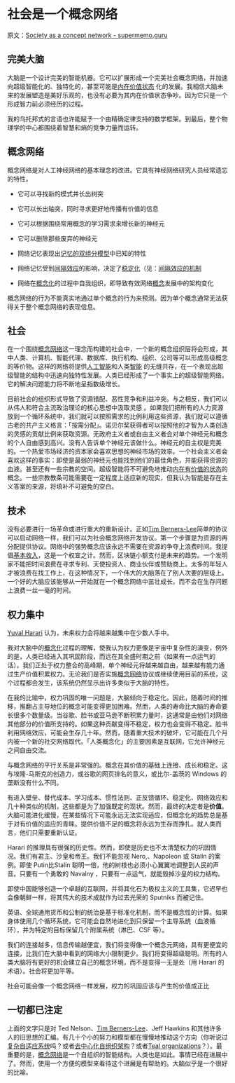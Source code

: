 # 社会是一个概念网络

原文：[Society as a concept network - supermemo.guru](https://supermemo.guru/wiki/Society_as_a_concept_network)

## 完美大脑

大脑是一个设计完美的智能机器。它可以扩展形成一个完美社会概念网络，并加速向超级智能化的、独特化的，甚至可能是[内在价值状态](https://supermemo.guru/wiki/Intrinsically_valuable_state) 化的发展。我相信大脑未来的发展塑造是美好乐观的，也没有必要为其内在价值状态争吵。因为它只是一个形成智力前必须经历的过程。

我的乌托邦式的言语也许能赋予一个由精确定律支持的数学框架。到最后，整个物理学的中心都围绕着智慧和熵的竞争力量而运转。

## 概念网络

概念网络是对人工神经网络的基本理念的改进。它具有神经网络研究人员经常遗忘的特性。

- 它可以寻找新的模式并长出树突

- 它可以长出轴突，同时寻求更好地传播有价值的信息

- 它可以根据围绕常用概念的学习需求来增长新的神经元

- 它可以删除那些废弃的神经元

- 网络记忆表现出[记忆的双组分模型](https://supermemo.guru/wiki/Two_component_model_of_memory)中已知的特性

- 网络记忆受到[间隔效应](https://supermemo.guru/wiki/Spacing_effect)的影响，决定了[稳定化](https://supermemo.guru/wiki/Stabilization)（见：[间隔效应的机制](https://supermemo.guru/wiki/Mechanism_of_the_spacing_effect)

- 网络在[概念化](https://supermemo.guru/wiki/Conceptualization)的过程中自我组织，即导致有效网络[概念](https://supermemo.guru/wiki/Concept)发展中的架构变化

概念网络的行为不能真实地通过单个概念的行为来预测。因为单个概念通常无法获得关于整个概念网络的表现信息。

## 社会

在一个围绕[概念网络](https://supermemo.guru/wiki/Concept_network)这一理念而构建的社会中，一个新的概念组织层将会形成，其中人类、计算机、智能代理、数据库、执行机构、组织、公司等可以形成高级概念的等价物。这样的网络将提供[人工智能](https://supermemo.guru/wiki/Artificial_intelligence)和人类[智能](https://supermemo.guru/wiki/Intelligence) 的无缝共存，在一个表现出超级智能的结构中迅速向独特性发展。人类已经形成了一个事实上的超级智能网络。它的解决问题能力将不断地呈指数级增长。

目前社会的组织形式导致了资源错配、恶性竞争和利益冲突。与之相反，我们可以从伟人和符合主流政治理论的核心思想中汲取灵感 。如果我们把所有的人力资源放到一个循环系统中，我们就可以按照需求的比例利用这些资源，我们就可以遵循古老的共产主义格言：「按需分配」。诺贝尔奖获得者可以按照他的才智为人类创造的灵感的贡献比例来获取资源。无政府主义者或自由主义者会对单个神经元和概念的个人自由感到高兴。没有人告诉单个神经元该做什么。神经元的自主权是完美的。一个热爱市场经济的资本家会喜欢思想的神经市场的效率。一个社会主义者会喜欢这样的事实：即使是最弱的神经元也能找到他们的最佳角色，并能获得资源的血液。甚至还有一些宗教的空间。超级智能将不可避免地推动[内在有价值的状态](https://supermemo.guru/wiki/Intrinsically_valuable_state)的概念。一些宗教教条可能需要在一定程度上适应新的现实，但我认为智能是存在主义答案的来源，将填补不可避免的空白。

## 技术

没有必要进行一场革命或进行重大的重新设计。正如[Tim Berners-Lee](https://supermemo.guru/wiki/Tim_Berners-Lee)简单的协议可以启动网络一样，我们可以为社会概念网络开发协议。第一个步骤是为资源的再分配提供协议。网络中的强势概念应该永远不需要在资源的争夺上浪费时间。我提倡[基本收入](https://supermemo.guru/wiki/Basic_income)，这是一个权宜之计。然而，区块链小额支付是未来的趋势。一个发明家不能把时间浪费在寻求专利、天使投资人、商业伙伴或赞助商上。太多的年轻人才被浪费在找工作上，在这种情况下，一个伟大的大脑落在了别人次要的层级上。一个好的大脑应该能够从一开始就在一个概念网络中茁壮成长，而不会在生存问题上浪费一丝一毫的时间。

## 权力集中

[Yuval Harari](https://supermemo.guru/wiki/Yuval_Harari) 认为，未来权力会将越来越集中在少数人手中。

我对大脑中的[概念化](https://supermemo.guru/wiki/Conceptualization)过程的理解，使我认为权力更像是宇宙中复杂性的演变，例外的是，人类已经进入其巩固阶段，而远在其全盛时期之前（如果有一点运气的话）。我们正处于权力整合的高峰期，单个神经元将越来越自由，越来越有能力通过生产价值积累权力。无论我们是否实施[概念网络](https://supermemo.guru/wiki/Concept_network)协议或继续使用目前的系统，这个过程都会发生，该系统仍然显示出许多类似于大脑的特性。

在我的比喻中，权力巩固的唯一问题是，大脑倾向于稳定化。因此，随着时间的推移，推翻占主导地位的概念可能变得更加困难。然而，人类的寿命比大脑的寿命要长很多个数量级。当谷歌、脸书或亚马逊不断积累力量时，这通常是由他们对网络其他部分的价值所支持的。如果这种贡献变得不稳定，权力也会变得不稳定。脸书利用网络效应，可能会生存几十年。然而，随着重大技术的破坏，它可能在几个月内被一个新的社交网络取代。「人类概念化」的主要因素是互联网，它允许神经元之间自由交流。

与概念网络的平行关系是非常强的。概念在其价值的基础上连接、成长和稳定。这与埃隆-马斯克的创造力，或谷歌的网页排名的意义，或比尔-盖茨的 Windows 的垄断没有什么不同。

有进入壁垒、替代成本、学习成本、惯性法则、正反馈循环、稳定化、网络效应和几十种类似的机制，这些都是为了加强既定的现状。然而，最终的决定者是**价值**。大脑可能进化缓慢，在某些情况下可能永远无法实现适应，但概念化的趋势总是基于对有价值的适应的青睐。提供价值不足的概念将永远为生存而挣扎。就人类而言，他们只需要重新认证。

Harari 的推理具有很强的历史性。然而，即使是历史也不太清楚权力的巩固情况。我们有君主、沙皇和帝王。我们不能忽视 Nero,、Napoleon 或 Stalin 的案例。即使 Putin比Stalin 聪明一倍，他的树枝也必须小心翼翼地调整到人民的声音。只要有一个勇敢的 Navalny ，只要有一点运气，就能毁掉沙皇的权力结构。

即使中国能够创造一个卓越的互联网，并将其化石为极权主义的工具集，它迟早也会像朝鲜一样，将其伟大的技术成就作为过去光荣的 Sputniks 而被记住。

英语、全球通用货币和公制的统治是基于标准化机制，而不是概念性的计算。如果身体使用几个循环系统，它可能会自然地进化到只保留一个主导系统（血液循环），并为特定的目标保留几个附属系统（淋巴、CSF 等）。

我们的连接越多，信息传输越便宜，我们将变得像一个概念元网络，具有更便宜的连接，比我们在大脑中看到的网络大小限制更少。我们将变得超级聪明。所有的人类大脑将有更好的机会建立自己的概念环境，而不是变得一无是处（用 Harari 的术语）。社会将更加平等。

社会可能会像一个概念网络一样发展，权力的巩固应该与产生的价值成正比

## 一切都已注定

上面的文字只是对 Ted Nelson、[Tim Berners-Lee](https://supermemo.guru/wiki/Tim_Berners-Lee)、Jeff Hawkins 和其他许多人的旧思想的汇编。有几十个小的努力和模型都在慢慢地推动这个方向（你听说过[复杂自适应系统](https://en.wikipedia.org/wiki/Complex_adaptive_system)吗？或者[去中心化自组织架构](https://en.wikipedia.org/wiki/Decentralized_autonomous_organization)？或者[Teal organizations](https://en.wikipedia.org/wiki/Teal_organisation)？）。最重要的是，[概念网络](https://supermemo.guru/wiki/Concept_network)是一个自组织的智能结构。人类也是如此。事情已经在进展中了。然而，使用一个方便的模型来看待这个进展是有帮助的。大脑似乎是一个很好的比喻。